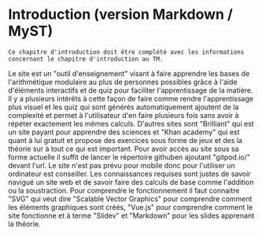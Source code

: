 # Introduction (version Markdown / MyST)

```{admonition} Information
Ce chapitre d'introduction doit être complété avec les informations concernant le chapitre d'introduction au TM. 
```
Le site est un "outil d'enseignement" visant à faire apprendre les bases de l'arithmétique 
 modulaire au plus de personnes possibles grâce à l'aide d'éléments interactifs et de quiz pour faciliter l'apprentissage de la matière. Il y a plusieurs intérêts à cette façon de faire comme rendre l'apprentissage plus visuel et les quiz qui sont générés automatiquement ajoutent de la complexité et permet à l'utilisateur d'en faire plusieurs fois sans avoir à répéter exactement les mêmes calculs. D'autres sites sont "Brilliant" qui est un site payant pour apprendre des sciences et "Khan academy" qui est quant à lui gratuit et propose des exercices sous forme de jeux et des la théorie sur à tout ce qui est important. Pour avoir accès au site sous sa forme actuelle il suffit de lancer le répertoire githuben ajoutant "gitpod.io/" devant l'url. Le site n'est pas prévu pour mobile donc pour l'utiliser un ordinateur est conseiller. Les connaissances requises sont justes de savoir navigué un site web et de savoir faire des calculs de base comme l'addition ou la soustraction. Pour comprendre le fonctionnement il faut connaitre "SVG" qui veut dire "Scalable Vector Graphics" pour comprendre comment les éléments graphiques sont créés, "Vue.js" pour comprendre comment le site fonctionne et à terme "Slidev" et "Markdown" pour les slides apprenant la théorie.



